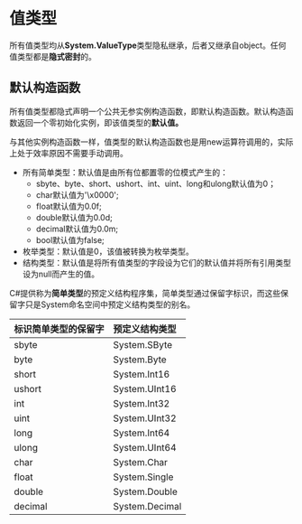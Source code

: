 # 值类型

所有值类型均从**System.ValueType**类型隐私继承，后者又继承自object。任何值类型都是**隐式密封**的。

## 默认构造函数

所有值类型都隐式声明一个公共无参实例构造函数，即默认构造函数。默认构造函数返回一个零初始化实例，即该值类型的**默认值。**

与其他实例构造函数一样，值类型的默认构造函数也是用new运算符调用的，实际上处于效率原因不需要手动调用。

* 所有简单类型：默认值是由所有位都置零的位模式产生的：
  * sbyte、byte、short、ushort、int、uint、long和ulong默认值为0；
  * char默认值为'\x0000';
  * float默认值为0.0f;
  * double默认值为0.0d;
  * decimal默认值为0.0m;
  * bool默认值为false;
* 枚举类型：默认值是0，该值被转换为枚举类型。
* 结构类型：默认值是将所有值类型的字段设为它们的默认值并将所有引用类型设为null而产生的值。

C\#提供称为**简单类型**的预定义结构程序集，简单类型通过保留字标识，而这些保留字只是System命名空间中预定义结构类型的别名。

| 标识简单类型的保留字 | 预定义结构类型 |
| :--- | :--- |
| sbyte | System.SByte |
| byte | System.Byte |
| short | System.Int16 |
| ushort | System.UInt16 |
| int | System.Int32 |
| uint | System.UInt32 |
| long | System.Int64 |
| ulong | System.UInt64 |
| char | System.Char |
| float | System.Single |
| double | System.Double |
| decimal | System.Decimal |



